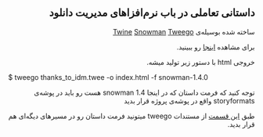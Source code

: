 <div dir="rtl">
  <h2>داستانی تعاملی در باب نرم‌افزاهای مدیریت دانلود</h2>
<p> ساخته شده بوسیله‌ی  <a target="_blank" href="https://twinery.org/">Twine</a>  <a target="_blank" href="https://videlais.github.io/snowman/2/">Snowman</a> <a target="_blank" href="https://www.motoslave.net/tweego/docs/">Tweego</a></p>
  <p>برای مشاهده <a target="_blank" href="https://tnx-to-idm.surge.sh/">اینجا</a> رو ببینید.</p>
  <p>خروجی html با دستور زیر تولید میشه.</p>
  <p dir="ltr">$ tweego thanks_to_idm.twee -o index.html -f snowman-1.4.0</p>
  <p>توجه کنید که فرمت داستان که در اینجا snowman 1.4 هست رو باید در پوشه‌ی storyformats واقع در پوشه‌ی پروژه قرار بدید</p>
  <p> طبق <a href="https://www.motoslave.net/tweego/docs/#getting-started-story-formats-search-directories">این قسمت</a> از مستندات tweego میتونید فرمت داستان رو در مسیر‌های دیگه‌ای هم قرار بدید.
</div>
